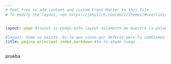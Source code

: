 ```yaml
---
# Feel free to add content and custom Front Matter to this file.
# To modify the layout, see https://jekyllrb.com/docs/themes/#overriding-theme-defaults


layout: page #loyout si pongo este layout solamente me muestra la palabra prueba que e el contenido (sin título de la página)

#layout: home no existe. Es la que viene por defecto pero la cambiamos por la de arriba. 
title: página principal index.markdown #Se lo añado luego.
---
```

prueba